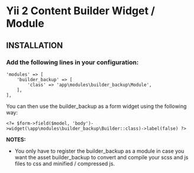 Yii 2 Content Builder Widget / Module
======================


INSTALLATION
------------

### Add the following lines in your configuration:

~~~
'modules' => [
    'builder_backup' => [
        'class' => 'app\modules\builder_backup\Module',
    ],
],
~~~

You can then use the builder_backup as a form widget using the following way:

~~~
<?= $form->field($model, 'body')->widget(\app\modules\builder_backup\Builder::class)->label(false) ?>
~~~

**NOTES:**
- You only have to register the builder_backup as a module in case you want the asset builder_backup to convert and compile your scss and js files to css and minified / compressed js.
